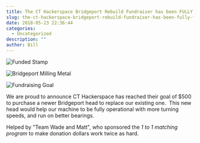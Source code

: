 ```yaml
---
title: The CT Hackerspace Bridgeport Rebuild Fundraiser has been FULLY FUNDED!
slug: the-ct-hackerspace-bridgeport-rebuild-fundraiser-has-been-fully-funded
date: 2018-05-23 22:36:44
categories:
  - Uncategorized
description: ""
author: Bill
---
```



![Funded Stamp](/uploads/2018/05/funded-stamp-150x150.jpg)

![Bridgeport Milling Metal](/uploads/2018/05/bridgeport-milling-metal-150x150.jpg)

![Fundraising Goal](/uploads/2018/05/Fundraising_goal-2-500x500-e1526828580191-150x150.gif)

We are proud to announce CT Hackerspace has reached their goal of $500 to purchase a newer Bridgeport head to replace our existing one.  This new head would help our machine to be fully operational with more turning speeds, and run on better bearings.

Helped by "Team Wade and Matt", who sponsored the _1 to 1 matching program_ to make donation dollars work twice as hard.
